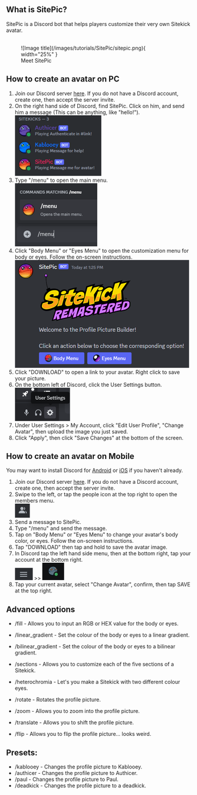 ## What is SitePic?

SitePic is a Discord bot that helps players customize their very own Sitekick avatar.
<br>
<br>

<figure markdown="span">
  ![Image title](/images/tutorials/SitePic/sitepic.png){ width="25%" }
  <figcaption>Meet SitePic</figcaption>
</figure>

## How to create an avatar on PC
1. Join our Discord server [here](https://discord.sitekickremastered.com/). If you do not have a Discord account, create one, then accept the server invite.
2. On the right hand side of Discord, find SitePic. Click on him, and send him a message (This can be anything, like "hello!").<br>
![bots.png](/images/tutorials/sitepic/bots.png)
3. Type "/menu" to open the main menu.<br>
![menu.png](/images/tutorials/sitepic/menu.png)
4. Click "Body Menu" or "Eyes Menu" to open the customization menu for body or eyes.  Follow the on-screen instructions.<br>
![main_menu.png](/images/tutorials/sitepic/main_menu.png)
5. Click "DOWNLOAD" to open a link to your avatar. Right click to save your picture.
6. On the bottom left of Discord, click the User Settings button.<br>
![settings_button.png](/images/tutorials/sitepic/settings_button.png)
7. Under User Settings > My Account, click "Edit User Profile", "Change Avatar", then upload the image you just saved.
8. Click "Apply", then click "Save Changes" at the bottom of the screen.


## How to create an avatar on Mobile
You may want to install Discord for [Android](https://play.google.com/store/apps/details?id=com.discord&hl=en&gl=US) or [iOS](https://apps.apple.com/us/app/discord-chat-talk-hangout/id985746746) if you haven't already.<br>
1. Join our Discord server [here](https://discord.sitekickremastered.com/). If you do not have a Discord account, create one, then accept the server invite.<br>
2. Swipe to the left, or tap the people icon at the top right to open the members menu.<br>
![members.png](/images/tutorials/sitepic/members.png)<br>
3. Send a message to SitePic.<br>
4. Type "/menu" and send the message.<br>
5. Tap on "Body Menu" or "Eyes Menu" to change your avatar's body color, or eyes. Follow the on-screen instructions.<br>
6. Tap "DOWNLOAD" then tap and hold to save the avatar image.<br>
7. In Discord tap the left hand side menu, then at the bottom right, tap your account at the bottom right.<br>
![hamburger.png](/images/tutorials/sitepic/hamburger.png) >> ![profile.png](/images/tutorials/sitepic/profile.png)<br>
8. Tap your current avatar, select "Change Avatar", confirm, then tap SAVE at the top right.


## Advanced options

- /fill - Allows you to input an RGB or HEX value for the body or eyes.

- /linear_gradient - Set the colour of the body or eyes to a linear gradient.

- /bilinear_gradient - Set the colour of the body or eyes to a bilinear gradient.

- /sections - Allows you to customize each of the five sections of a Sitekick.

- /heterochromia - Let's you make a Sitekick with two different colour eyes.

- /rotate - Rotates the profile picture.

- /zoom - Allows you to zoom into the profile picture.

- /translate - Allows you to shift the profile picture.

- /flip - Allows you to flip the profile picture... looks weird.

## Presets:
- /kablooey - Changes the profile picture to Kablooey.
- /authicer - Changes the profile picture to Authicer.
- /paul - Changes the profile picture to Paul.
- /deadkick - Changes the profile picture to a deadkick.